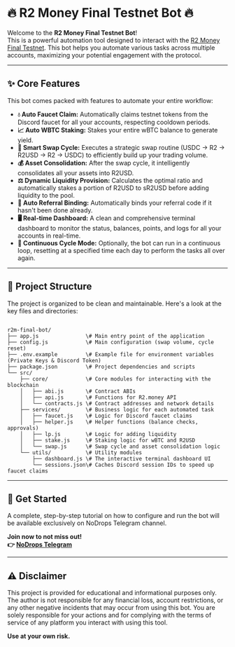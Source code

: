 # 🔥 R2 Money Final Testnet Bot 🔥

Welcome to the **R2 Money Final Testnet Bot**! \
This is a powerful automation tool designed to interact with the [R2 Money Final Testnet](https://www.r2.money/?code=PWNLN). This bot helps you automate various tasks across multiple accounts, maximizing your potential engagement with the protocol.


---

## ✨ Core Features

This bot comes packed with features to automate your entire workflow:

-   **💧 Auto Faucet Claim:** Automatically claims testnet tokens from the Discord faucet for all your accounts, respecting cooldown periods.
-   **📈 Auto WBTC Staking:** Stakes your entire wBTC balance to generate yield.
-   **🔄 Smart Swap Cycle:** Executes a strategic swap routine (USDC -> R2 -> R2USD -> R2 -> USDC) to efficiently build up your trading volume.
-   **💰 Asset Consolidation:** After the swap cycle, it intelligently consolidates all your assets into R2USD.
-   **⚖️ Dynamic Liquidity Provision:** Calculates the optimal ratio and automatically stakes a portion of R2USD to sR2USD before adding liquidity to the pool.
-   **🤝 Auto Referral Binding:** Automatically binds your referral code if it hasn't been done already.
-   **🖥️ Real-time Dashboard:** A clean and comprehensive terminal dashboard to monitor the status, balances, points, and logs for all your accounts in real-time.
-   **🔄 Continuous Cycle Mode:** Optionally, the bot can run in a continuous loop, resetting at a specified time each day to perform the tasks all over again.

---

## 📂 Project Structure

The project is organized to be clean and maintainable. Here's a look at the key files and directories:

```

r2m-final-bot/
├── app.js               \# Main entry point of the application
├── config.js            \# Main configuration (swap volume, cycle reset)
├── .env.example         \# Example file for environment variables (Private Keys & Discord Token)
├── package.json         \# Project dependencies and scripts
└── src/
    ├── core/            \# Core modules for interacting with the blockchain
    │   ├── abi.js       \# Contract ABIs
    │   ├── api.js       \# Functions for R2.money API
    │   └── contracts.js \# Contract addresses and network details
    ├── services/        \# Business logic for each automated task
    │   ├── faucet.js    \# Logic for Discord faucet claims
    │   ├── helper.js    \# Helper functions (balance checks, approvals)
    │   ├── lp.js        \# Logic for adding liquidity
    │   ├── stake.js     \# Staking logic for wBTC and R2USD
    │   └── swap.js      \# Swap cycle and asset consolidation logic
    └── utils/           \# Utility modules
        ├── dashboard.js \# The interactive terminal dashboard UI
        └── sessions.json\# Caches Discord session IDs to speed up faucet claims

```

---

## 🚀 Get Started

A complete, step-by-step tutorial on how to configure and run the bot will be available exclusively on NoDrops Telegram channel.

**Join now to not miss out! \
👉 [NoDrops Telegram](https://t.me/NoDrops)**

---

## ⚠️ Disclaimer

This project is provided for educational and informational purposes only. The author is not responsible for any financial loss, account restrictions, or any other negative incidents that may occur from using this bot. You are solely responsible for your actions and for complying with the terms of service of any platform you interact with using this tool.

**Use at your own risk.**
